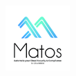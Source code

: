 [<img align="right" src="https://github.com/cloudmatos/matos/blob/master/images/matos-logo.png" width="150" height="150">](https://www.cloudmatos.com/)